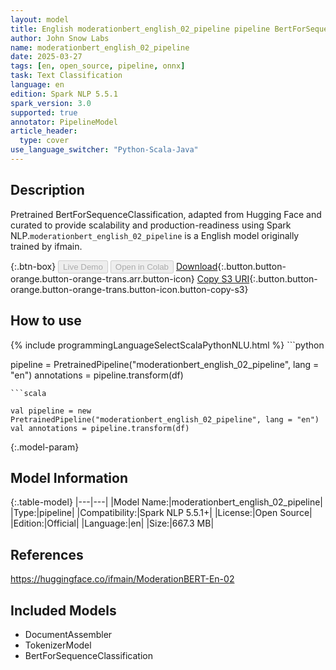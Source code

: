 ```yaml
---
layout: model
title: English moderationbert_english_02_pipeline pipeline BertForSequenceClassification from ifmain
author: John Snow Labs
name: moderationbert_english_02_pipeline
date: 2025-03-27
tags: [en, open_source, pipeline, onnx]
task: Text Classification
language: en
edition: Spark NLP 5.5.1
spark_version: 3.0
supported: true
annotator: PipelineModel
article_header:
  type: cover
use_language_switcher: "Python-Scala-Java"
---
```


## Description

Pretrained BertForSequenceClassification, adapted from Hugging Face and curated to provide scalability and production-readiness using Spark NLP.`moderationbert_english_02_pipeline` is a English model originally trained by ifmain.

{:.btn-box}
<button class="button button-orange" disabled>Live Demo</button>
<button class="button button-orange" disabled>Open in Colab</button>
[Download](https://s3.amazonaws.com/auxdata.johnsnowlabs.com/public/models/moderationbert_english_02_pipeline_en_5.5.1_3.0_1743090224697.zip){:.button.button-orange.button-orange-trans.arr.button-icon}
[Copy S3 URI](s3://auxdata.johnsnowlabs.com/public/models/moderationbert_english_02_pipeline_en_5.5.1_3.0_1743090224697.zip){:.button.button-orange.button-orange-trans.button-icon.button-copy-s3}

## How to use



<div class="tabs-box" markdown="1">
{% include programmingLanguageSelectScalaPythonNLU.html %}
```python

pipeline = PretrainedPipeline("moderationbert_english_02_pipeline", lang = "en")
annotations =  pipeline.transform(df)   

```
```scala

val pipeline = new PretrainedPipeline("moderationbert_english_02_pipeline", lang = "en")
val annotations = pipeline.transform(df)

```
</div>

{:.model-param}
## Model Information

{:.table-model}
|---|---|
|Model Name:|moderationbert_english_02_pipeline|
|Type:|pipeline|
|Compatibility:|Spark NLP 5.5.1+|
|License:|Open Source|
|Edition:|Official|
|Language:|en|
|Size:|667.3 MB|

## References

https://huggingface.co/ifmain/ModerationBERT-En-02

## Included Models

- DocumentAssembler
- TokenizerModel
- BertForSequenceClassification